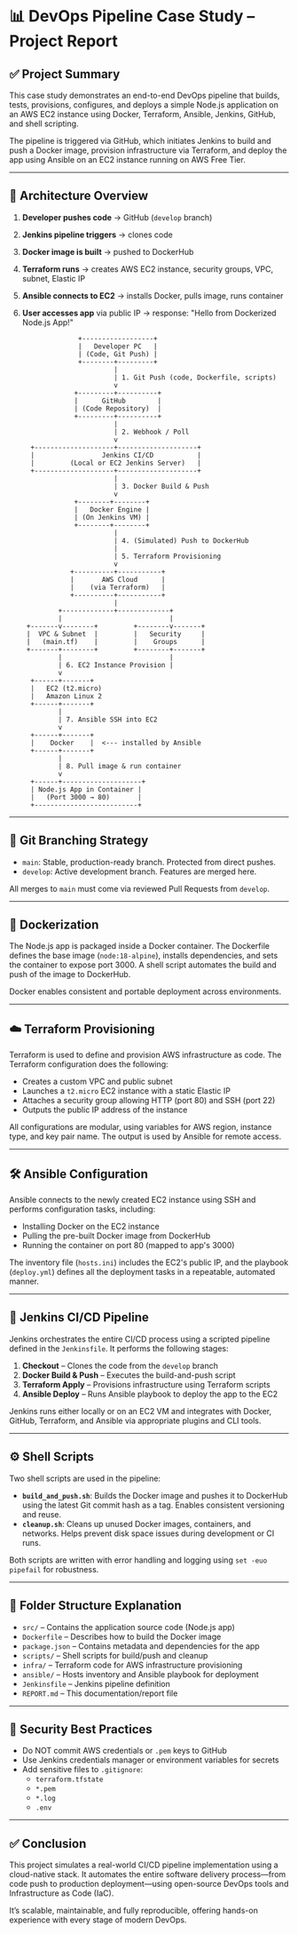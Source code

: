 # 📊 DevOps Pipeline Case Study – Project Report

## ✅ Project Summary

This case study demonstrates an end-to-end DevOps pipeline that builds, tests, provisions, configures, and deploys a simple Node.js application on an AWS EC2 instance using Docker, Terraform, Ansible, Jenkins, GitHub, and shell scripting.

The pipeline is triggered via GitHub, which initiates Jenkins to build and push a Docker image, provision infrastructure via Terraform, and deploy the app using Ansible on an EC2 instance running on AWS Free Tier.

---

## 📌 Architecture Overview

1. **Developer pushes code** → GitHub (`develop` branch)
2. **Jenkins pipeline triggers** → clones code
3. **Docker image is built** → pushed to DockerHub
4. **Terraform runs** → creates AWS EC2 instance, security groups, VPC, subnet, Elastic IP
5. **Ansible connects to EC2** → installs Docker, pulls image, runs container
6. **User accesses app** via public IP → response: "Hello from Dockerized Node.js App!"

                     +------------------+
                     |   Developer PC   |
                     | (Code, Git Push) |
                     +--------+---------+
                              |
                              | 1. Git Push (code, Dockerfile, scripts)
                              v
                    +---------+----------+
                    |      GitHub        |
                    | (Code Repository)  |
                    +---------+----------+
                              |
                              | 2. Webhook / Poll
                              v
         +--------------------+--------------------+
         |                 Jenkins CI/CD           |
         |         (Local or EC2 Jenkins Server)   |
         +--------------------+--------------------+
                              |
                              | 3. Docker Build & Push
                              v
                    +--------+--------+
                    |   Docker Engine |
                    | (On Jenkins VM) |
                    +--------+--------+
                              |
                              | 4. (Simulated) Push to DockerHub
                              |
                              | 5. Terraform Provisioning
                              v
                   +----------+-----------+
                   |       AWS Cloud      |
                   |    (via Terraform)   |
                   +----------+-----------+
                              |
                +-------------+-------------+
                |                           |
        +-------v--------+         +--------v-------+
        |  VPC & Subnet  |         |   Security     |
        |   (main.tf)    |         |    Groups      |
        +-------+--------+         +--------+-------+
                |                           |
                | 6. EC2 Instance Provision |
                v
         +------+-------+
         |   EC2 (t2.micro)
         |   Amazon Linux 2
         +------+-------+
                |
                | 7. Ansible SSH into EC2
                v
         +------+-------+
         |    Docker    |  <--- installed by Ansible
         +------+-------+
                |
                | 8. Pull image & run container
                v
         +------+--------------------+
         | Node.js App in Container |
         |   (Port 3000 → 80)       |
         +--------------------------+


---

## 🌿 Git Branching Strategy

- `main`: Stable, production-ready branch. Protected from direct pushes.
- `develop`: Active development branch. Features are merged here.

All merges to `main` must come via reviewed Pull Requests from `develop`.

---

## 🐳 Dockerization

The Node.js app is packaged inside a Docker container. The Dockerfile defines the base image (`node:18-alpine`), installs dependencies, and sets the container to expose port 3000. A shell script automates the build and push of the image to DockerHub.

Docker enables consistent and portable deployment across environments.

---

## ☁️ Terraform Provisioning

Terraform is used to define and provision AWS infrastructure as code. The Terraform configuration does the following:

- Creates a custom VPC and public subnet
- Launches a `t2.micro` EC2 instance with a static Elastic IP
- Attaches a security group allowing HTTP (port 80) and SSH (port 22)
- Outputs the public IP address of the instance

All configurations are modular, using variables for AWS region, instance type, and key pair name. The output is used by Ansible for remote access.

---

## 🛠️ Ansible Configuration

Ansible connects to the newly created EC2 instance using SSH and performs configuration tasks, including:

- Installing Docker on the EC2 instance
- Pulling the pre-built Docker image from DockerHub
- Running the container on port 80 (mapped to app's 3000)

The inventory file (`hosts.ini`) includes the EC2's public IP, and the playbook (`deploy.yml`) defines all the deployment tasks in a repeatable, automated manner.

---

## 🔄 Jenkins CI/CD Pipeline

Jenkins orchestrates the entire CI/CD process using a scripted pipeline defined in the `Jenkinsfile`. It performs the following stages:

1. **Checkout** – Clones the code from the `develop` branch
2. **Docker Build & Push** – Executes the build-and-push script
3. **Terraform Apply** – Provisions infrastructure using Terraform scripts
4. **Ansible Deploy** – Runs Ansible playbook to deploy the app to the EC2

Jenkins runs either locally or on an EC2 VM and integrates with Docker, GitHub, Terraform, and Ansible via appropriate plugins and CLI tools.

---

## ⚙️ Shell Scripts

Two shell scripts are used in the pipeline:

- **`build_and_push.sh`**: Builds the Docker image and pushes it to DockerHub using the latest Git commit hash as a tag. Enables consistent versioning and reuse.
- **`cleanup.sh`**: Cleans up unused Docker images, containers, and networks. Helps prevent disk space issues during development or CI runs.

Both scripts are written with error handling and logging using `set -euo pipefail` for robustness.

---

## 📂 Folder Structure Explanation

- `src/` – Contains the application source code (Node.js app)
- `Dockerfile` – Describes how to build the Docker image
- `package.json` – Contains metadata and dependencies for the app
- `scripts/` – Shell scripts for build/push and cleanup
- `infra/` – Terraform code for AWS infrastructure provisioning
- `ansible/` – Hosts inventory and Ansible playbook for deployment
- `Jenkinsfile` – Jenkins pipeline definition
- `REPORT.md` – This documentation/report file
  
---

## 🔐 Security Best Practices

- Do NOT commit AWS credentials or `.pem` keys to GitHub
- Use Jenkins credentials manager or environment variables for secrets
- Add sensitive files to `.gitignore`:  
  - `terraform.tfstate`  
  - `*.pem`  
  - `*.log`  
  - `.env`

---

## ✅ Conclusion

This project simulates a real-world CI/CD pipeline implementation using a cloud-native stack. It automates the entire software delivery process—from code push to production deployment—using open-source DevOps tools and Infrastructure as Code (IaC).

It’s scalable, maintainable, and fully reproducible, offering hands-on experience with every stage of modern DevOps.
